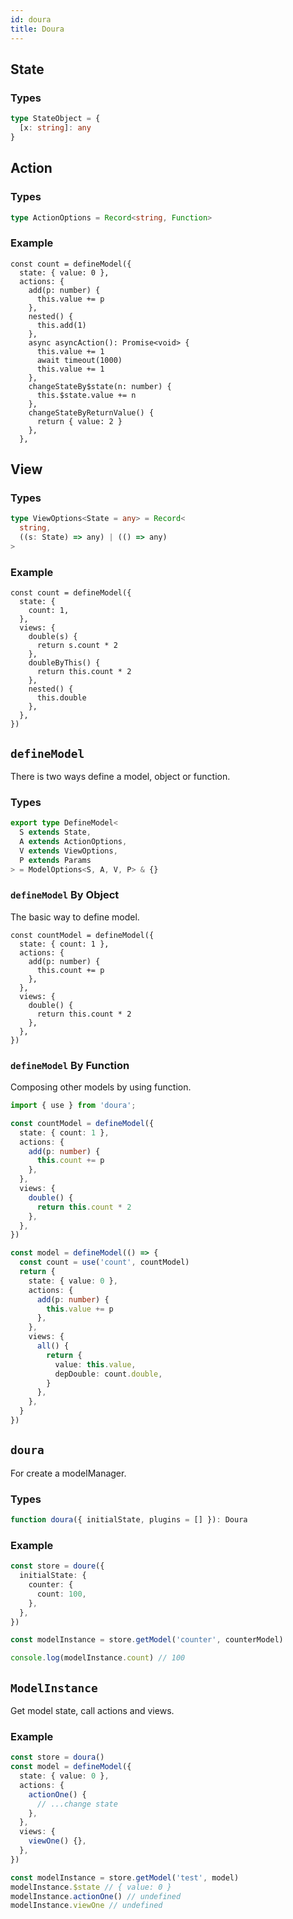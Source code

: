 ```yaml
---
id: doura
title: Doura
---
```


## State

### Types

```ts
type StateObject = {
  [x: string]: any
}
```

## Action

### Types

```ts
type ActionOptions = Record<string, Function>
```

### Example

```tsx
const count = defineModel({
  state: { value: 0 },
  actions: {
    add(p: number) {
      this.value += p
    },
    nested() {
      this.add(1)
    },
    async asyncAction(): Promise<void> {
      this.value += 1
      await timeout(1000)
      this.value += 1
    },
    changeStateBy$state(n: number) {
      this.$state.value += n
    },
    changeStateByReturnValue() {
      return { value: 2 }
    },
  },
```

## View

### Types

```ts
type ViewOptions<State = any> = Record<
  string,
  ((s: State) => any) | (() => any)
>
```

### Example

```tsx
const count = defineModel({
  state: {
    count: 1,
  },
  views: {
    double(s) {
      return s.count * 2
    },
    doubleByThis() {
      return this.count * 2
    },
    nested() {
      this.double
    },
  },
})
```

## `defineModel`

There is two ways define a model, object or function.

### Types

```ts
export type DefineModel<
  S extends State,
  A extends ActionOptions,
  V extends ViewOptions,
  P extends Params
> = ModelOptions<S, A, V, P> & {}
```

### `defineModel` By Object

The basic way to define model.

```tsx
const countModel = defineModel({
  state: { count: 1 },
  actions: {
    add(p: number) {
      this.count += p
    },
  },
  views: {
    double() {
      return this.count * 2
    },
  },
})
```

### `defineModel` By Function

Composing other models by using function.

```ts
import { use } from 'doura';

const countModel = defineModel({
  state: { count: 1 },
  actions: {
    add(p: number) {
      this.count += p
    },
  },
  views: {
    double() {
      return this.count * 2
    },
  },
})

const model = defineModel(() => {
  const count = use('count', countModel)
  return {
    state: { value: 0 },
    actions: {
      add(p: number) {
        this.value += p
      },
    },
    views: {
      all() {
        return {
          value: this.value,
          depDouble: count.double,
        }
      },
    },
  }
})
```

## `doura`

For create a modelManager.

### Types

```ts
function doura({ initialState, plugins = [] }): Doura
```

### Example

```ts
const store = doure({
  initialState: {
    counter: {
      count: 100,
    },
  },
})

const modelInstance = store.getModel('counter', counterModel)

console.log(modelInstance.count) // 100
```

## `ModelInstance`

Get model state, call actions and views.

### Example

```ts
const store = doura()
const model = defineModel({
  state: { value: 0 },
  actions: {
    actionOne() {
      // ...change state
    },
  },
  views: {
    viewOne() {},
  },
})

const modelInstance = store.getModel('test', model)
modelInstance.$state // { value: 0 }
modelInstance.actionOne() // undefined
modelInstance.viewOne // undefined
```
